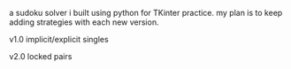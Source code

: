 a sudoku solver i built using python for TKinter practice. my plan is to keep adding strategies with each new version.

v1.0 implicit/explicit singles

v2.0 locked pairs

